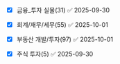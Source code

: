 - [x] 금융_투자 실물(31) ✅ 2025-09-30
- [x] 회계/재무/세무(55) ✅ 2025-10-01
- [x] 부동산 개발/투자(97) ✅ 2025-10-01
- [x] 주식 투자(5) ✅ 2025-09-30

